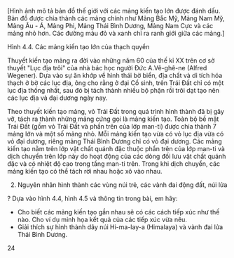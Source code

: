 [Hình ảnh mô tả bản đồ thế giới với các mảng kiến tạo lớn được đánh dấu. Bản đồ được chia thành các mảng chính như Mảng Bắc Mỹ, Mảng Nam Mỹ, Mảng Âu - Á, Mảng Phi, Mảng Thái Bình Dương, Mảng Nam Cực và các mảng nhỏ hơn. Các đường màu đỏ và xanh chỉ ra ranh giới giữa các mảng.]

Hình 4.4. Các mảng kiến tạo lớn của thạch quyển

Thuyết kiến tạo mảng ra đời vào những năm 60 của thế kỉ XX trên cơ sở thuyết "Lục địa trôi" của nhà bác học người Đức A.Vê-ghê-ne (Alfred Wegener). Dựa vào sự ăn khớp về hình thái bờ biển, địa chất và di tích hóa thạch ở bờ các lục địa, ông cho rằng ở đại Cổ sinh, trên Trái Đất chỉ có một lục địa thống nhất, sau đó bị tách thành nhiều bộ phận rồi trôi dạt tạo nên các lục địa và đại dương ngày nay.

Theo thuyết kiến tạo mảng, vỏ Trái Đất trong quá trình hình thành đã bị gãy vỡ, tách ra thành những mảng cứng gọi là mảng kiến tạo. Toàn bộ bề mặt Trái Đất (gồm vỏ Trái Đất và phần trên của lớp man-ti) được chia thành 7 mảng lớn và một số mảng nhỏ. Mỗi mảng kiến tạo vừa có vỏ lục địa vừa có vỏ đại dương, riêng mảng Thái Bình Dương chỉ có vỏ đại dương. Các mảng kiến tạo nằm trên lớp vật chất quánh đặc thuộc phần trên của lớp man-ti và dịch chuyển trên lớp này do hoạt động của các dòng đối lưu vật chất quánh đặc và có nhiệt độ cao trong tầng man-ti trên. Trong khi dịch chuyển, các mảng kiến tạo có thể tách rời nhau hoặc xô vào nhau.

2. Nguyên nhân hình thành các vùng núi trẻ, các vành đai động đất, núi lửa

? Dựa vào hình 4.4, hình 4.5 và thông tin trong bài, em hãy:
- Cho biết các mảng kiến tạo gần nhau sẽ có các cách tiếp xúc như thế nào. Cho ví dụ minh họa kết quả của các tiếp xúc vừa nêu.
- Giải thích sự hình thành dãy núi Hi-ma-lay-a (Himalaya) và vành đai lửa Thái Bình Dương.

24